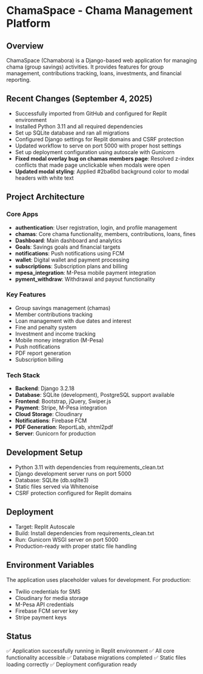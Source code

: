# ChamaSpace - Chama Management Platform

## Overview
ChamaSpace (Chamabora) is a Django-based web application for managing chama (group savings) activities. It provides features for group management, contributions tracking, loans, investments, and financial reporting.

## Recent Changes (September 4, 2025)
- Successfully imported from GitHub and configured for Replit environment
- Installed Python 3.11 and all required dependencies
- Set up SQLite database and ran all migrations
- Configured Django settings for Replit domains and CSRF protection
- Updated workflow to serve on port 5000 with proper host settings
- Set up deployment configuration using autoscale with Gunicorn
- **Fixed modal overlay bug on chamas members page**: Resolved z-index conflicts that made page unclickable when modals were open
- **Updated modal styling**: Applied #2ba6bd background color to modal headers with white text

## Project Architecture

### Core Apps
- **authentication**: User registration, login, and profile management
- **chamas**: Core chama functionality, members, contributions, loans, fines
- **Dashboard**: Main dashboard and analytics
- **Goals**: Savings goals and financial targets
- **notifications**: Push notifications using FCM
- **wallet**: Digital wallet and payment processing
- **subscriptions**: Subscription plans and billing
- **mpesa_integration**: M-Pesa mobile payment integration
- **pyment_withdraw**: Withdrawal and payout functionality

### Key Features
- Group savings management (chamas)
- Member contributions tracking
- Loan management with due dates and interest
- Fine and penalty system
- Investment and income tracking
- Mobile money integration (M-Pesa)
- Push notifications
- PDF report generation
- Subscription billing

### Tech Stack
- **Backend**: Django 3.2.18
- **Database**: SQLite (development), PostgreSQL support available
- **Frontend**: Bootstrap, jQuery, Swiper.js
- **Payment**: Stripe, M-Pesa integration
- **Cloud Storage**: Cloudinary
- **Notifications**: Firebase FCM
- **PDF Generation**: ReportLab, xhtml2pdf
- **Server**: Gunicorn for production

## Development Setup
- Python 3.11 with dependencies from requirements_clean.txt
- Django development server runs on port 5000
- Database: SQLite (db.sqlite3)
- Static files served via Whitenoise
- CSRF protection configured for Replit domains

## Deployment
- Target: Replit Autoscale
- Build: Install dependencies from requirements_clean.txt
- Run: Gunicorn WSGI server on port 5000
- Production-ready with proper static file handling

## Environment Variables
The application uses placeholder values for development. For production:
- Twilio credentials for SMS
- Cloudinary for media storage
- M-Pesa API credentials
- Firebase FCM server key
- Stripe payment keys

## Status
✅ Application successfully running in Replit environment
✅ All core functionality accessible
✅ Database migrations completed
✅ Static files loading correctly
✅ Deployment configuration ready
